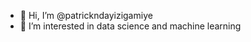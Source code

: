 - 👋 Hi, I’m @patrickndayizigamiye
- 👀 I’m interested in data science and machine learning

<!---
patrickndayizigamiye/patrickndayizigamiye is a ✨ special ✨ repository because its `README.md` (this file) appears on your GitHub profile.
You can click the Preview link to take a look at your changes.
--->
